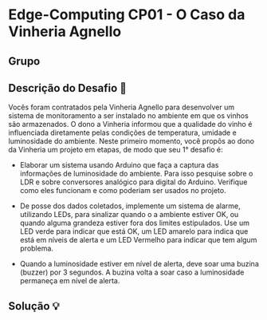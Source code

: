 # Edge-Computing CP01 - O Caso da Vinheria Agnello

## Grupo

## Descrição do Desafio 🎯
Vocês foram contratados pela Vinheria Agnello para desenvolver um sistema de monitoramento a ser instalado
no ambiente em que os vinhos são armazenados. O dono a Vinheria informou que a qualidade do vinho é
influenciada diretamente pelas condições de temperatura, umidade e luminosidade do ambiente. Neste
primeiro momento, você propôs ao dono da Vinheria um projeto em etapas, de modo que seu 1° desafio é:

- Elaborar um sistema usando Arduino que faça a captura das informações de luminosidade do ambiente. Para
isso pesquise sobre o LDR e sobre conversores analógico para digital do Arduino. Verifique como eles
funcionam e como poderiam ser usados no projeto.

- De posse dos dados coletados, implemente um sistema de alarme, utilizando LEDs, para sinalizar quando o a
ambiente estiver OK, ou quando alguma grandeza estiver fora dos limites estipulados. Use um LED verde
para indicar que está OK, um LED amarelo para indica que está em níveis de alerta e um LED Vermelho para
indicar que tem algum problema.

- Quando a luminosidade estiver em nível de alerta, deve soar uma buzina (buzzer) por 3 segundos. A buzina
volta a soar caso a luminosidade permaneça em nível de alerta.

## Solução 💡
